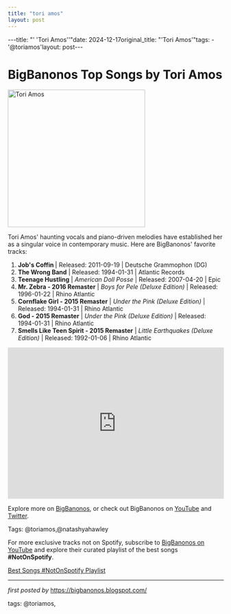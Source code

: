 ```yaml
---
title: "tori amos"
layout: post
---
```

---title: "' 'Tori Amos''"date: 2024-12-17original_title: "'Tori Amos'"tags:  - '@toriamos'layout: post---<h1>BigBanonos Top Songs by Tori Amos</h1><div class="separator"> <a href="https://media.cntraveler.com/photos/53e2fb1edddaa35c30f683b6/4:3/w_935,h_701,c_limit/tori-amos.jpg" > <img alt="Tori Amos" border="0" width="320" data-original-height="480" data-original-width="640" src="https://media.cntraveler.com/photos/53e2fb1edddaa35c30f683b6/4:3/w_935,h_701,c_limit/tori-amos.jpg"/> </a></div><p>Tori Amos' haunting vocals and piano-driven melodies have established her as a singular voice in contemporary music. Here are BigBanonos' favorite tracks:</p> <ol> <li><strong>Job's Coffin </strong> | Released: 2011-09-19 | Deutsche Grammophon (DG)</li> <li><strong>The Wrong Band</strong> | Released: 1994-01-31 | Atlantic Records</li> <li><strong>Teenage Hustling</strong> | <em>American Doll Posse</em> | Released: 2007-04-20 | Epic</li> <li><strong>Mr. Zebra - 2016 Remaster</strong> | <em>Boys for Pele (Deluxe Edition)</em> | Released: 1996-01-22 | Rhino Atlantic</li> <li><strong>Cornflake Girl - 2015 Remaster</strong> | <em>Under the Pink (Deluxe Edition)</em> | Released: 1994-01-31 | Rhino Atlantic</li> <li><strong>God - 2015 Remaster</strong> | <em>Under the Pink (Deluxe Edition)</em> | Released: 1994-01-31 | Rhino Atlantic</li> <li><strong>Smells Like Teen Spirit - 2015 Remaster</strong> | <em>Little Earthquakes (Deluxe Edition)</em> | Released: 1992-01-06 | Rhino Atlantic</li></ol> <div> <iframe src="https://open.spotify.com/embed/playlist/5NDUTHGzaltrbCw9f0vljw?utm_source=generator" width="100%" height="352" frameborder="0" allowfullscreen="" allow="autoplay; clipboard-write; encrypted-media; fullscreen; picture-in-picture" loading="lazy"></iframe></div> <p>Explore more on <a href="https://bigbanonos.blogspot.com/">BigBanonos</a>, or check out BigBanonos on <a href="https://www.youtube.com/@BigBanonos">YouTube</a> and <a href="https://x.com/bigbanonos">Twitter</a>.</p> <p>Tags: @toriamos,@natashyahawley</p><!--Subscribe and Playlist Links--><div>    <p>For more exclusive tracks not on Spotify, subscribe to <a href="https://www.youtube.com/@BigBanonos" target="_blank">BigBanonos on YouTube</a> and explore their curated playlist of the best songs <strong>#NotOnSpotify</strong>.</p>    <p><a href="https://www.youtube.com/playlist?list=PLtuNtuTatqI0kFahUCbtbfenC_ET5O_tr" target="_blank">Best Songs #NotOnSpotify Playlist<br /></a></p></div><hr /><p><em>first posted by</em> <a href="https://bigbanonos.blogspot.com/" rel="noopener" target="_new">https://bigbanonos.blogspot.com/</a></p><p>tags: @toriamos,</p>